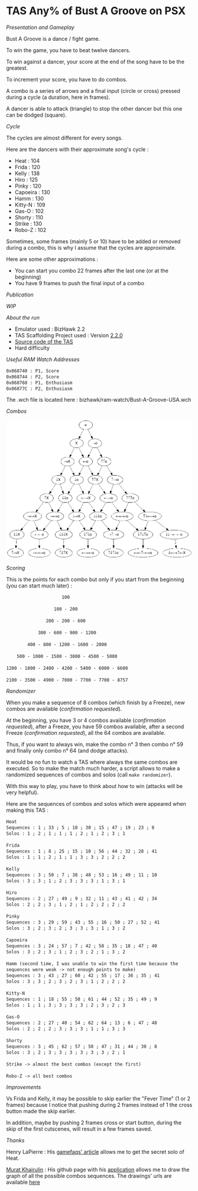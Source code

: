 # TAS Any% of Bust A Groove on PSX

*Presentation and Gameplay*

Bust A Groove is a dance / fight game.

To win the game, you have to beat twelve dancers.

To win against a dancer, your score at the end of the song have to be the greatest.

To increment your score, you have to do combos.

A combo is a series of arrows and a final input (circle or cross) pressed during a cycle (a duration, here in frames).

A dancer is able to attack (triangle) to stop the other dancer but this one can be dodged (square).

*Cycle*

The cycles are almost different for every songs.

Here are the dancers with their approximate song's cycle :

* Heat : 104
* Frida : 120
* Kelly : 138
* Hiro : 125
* Pinky : 120
* Capoeira : 130
* Hamm : 130
* Kitty-N : 109
* Gas-O : 102
* Shorty : 110
* Strike : 130
* Robo-Z : 102

Sometimes, some frames (mainly 5 or 10) have to be added or removed during a combo, this is why I assume that the
cycles are approximate.

Here are some other approximations :

* You can start you combo 22 frames after the last one (or at the beginning)
* You have 9 frames to push the final input of a combo

*Publication*

_WIP_

*About the run*

* Emulator used : BizHawk 2.2
* TAS Scaffolding Project used : Version [2.2.0](https://github.com/fullmoonissue/tas-scaffolding/tree/2.2.0)
* [Source code of the TAS](https://github.com/fullmoonissue/tas-bust-a-groove)
* Hard difficulty

*Useful RAM Watch Addresses*

    0x068740 : P1, Score
    0x068744 : P2, Score
    0x068768 : P1, Enthusiasm
    0x06877C : P2, Enthusiasm

The .wch file is located here : bizhawk/ram-watch/Bust-A-Groove-USA.wch

*Combos*

![Graph](https://raw.githubusercontent.com/fullmoonissue/tas-bust-a-groove/master/graph.png)

*Scoring*

This is the points for each combo but only if you start from the beginning (you can start much later) :

                         100
    
                      100 - 200
    
                   200 - 200 - 600
    
                300 - 600 - 900 - 1200
    
            400 - 800 - 1200 - 1600 - 2000
    
        500 - 1000 - 1500 - 3000 - 4500 - 5000
    
    1200 - 1800 - 2400 - 4200 - 5400 - 6000 - 6600
    
    2100 - 3500 - 4900 - 7000 - 7700 - 7700 - 8757

*Randomizer*

When you make a sequence of 8 combos (which finish by a Freeze), new combos are available (_confirmation requested_).

At the beginning, you have 3 or 4 combos available (_confirmation requested_), after a Freeze, you have 59 combos
available, after a second Freeze (_confirmation requested_), all the 64 combos are available.

Thus, if you want to always win, make the combo n° 3 then combo n° 59 and finally only combo n° 64 (and dodge attacks).

It would be no fun to watch a TAS where always the same combos are executed. So to make the match much harder, a script
allows to make a randomized sequences of combos and solos (call `make randomizer`).

With this way to play, you have to think about how to win (attacks will be very helpful).

Here are the sequences of combos and solos which were appeared when making this TAS :

    Heat
    Sequences : 1 ; 33 ; 5 ; 18 ; 30 ; 15 ; 47 ; 19 ; 23 ; 8
    Solos : 1 ; 2 ; 1 ; 1 ; 1 ; 2 ; 1 ; 2 ; 3 ; 1
    
    Frida
    Sequences : 1 ; 8 ; 25 ; 15 ; 10 ; 56 ; 44 ; 32 ; 28 ; 41
    Solos : 1 ; 1 ; 2 ; 1 ; 1 ; 3 ; 3 ; 2 ; 2 ; 2
    
    Kelly
    Sequences : 3 ; 50 ; 7 ; 38 ; 48 ; 53 ; 16 ; 49 ; 11 ; 10
    Solos : 3 ; 3 ; 1 ; 2 ; 3 ; 3 ; 3 ; 1 ; 3 ; 1
    
    Hiro
    Sequences : 2 ; 27 ; 49 ; 9 ; 32 ; 11 ; 43 ; 41 ; 42 ; 34
    Solos : 2 ; 2 ; 3 ; 1 ; 2 ; 1 ; 2 ; 2 ; 2 ; 2
    
    Pinky
    Sequences : 3 ; 29 ; 59 ; 43 ; 55 ; 16 ; 50 ; 27 ; 52 ; 41
    Solos : 3 ; 2 ; 3 ; 2 ; 3 ; 3 ; 3 ; 1 ; 3 ; 2
    
    Capoeira
    Sequences : 3 ; 24 ; 57 ; 7 ; 42 ; 58 ; 35 ; 18 ; 47 ; 40
    Solos : 3 ; 2 ; 3 ; 1 ; 2 ; 3 ; 2 ; 1 ; 3 ; 2
    
    Hamm (second time, I was unable to win the first time because the sequences were weak -> not enough points to make)
    Sequences : 3 ; 43 ; 27 ; 60 ; 42 ; 55 ; 17 ; 36 ; 35 ; 41
    Solos : 3 ; 3 ; 2 ; 3 ; 2 ; 3 ; 1 ; 2 ; 2 ; 2
    
    Kitty-N
    Sequences : 1 ; 18 ; 55 ; 58 ; 61 ; 44 ; 52 ; 35 ; 49 ; 9
    Solos : 1 ; 1 ; 3 ; 3 ; 3 ; 3 ; 2 ; 3 ; 2 ; 3
    
    Gas-O
    Sequences : 2 ; 27 ; 40 ; 54 ; 62 ; 64 ; 13 ; 6 ; 47 ; 48
    Solos : 2 ; 2 ; 2 ; 3 ; 3 ; 3 ; 1 ; 1 ; 3 ; 3
    
    Shorty
    Sequences : 3 ; 45 ; 62 ; 57 ; 50 ; 47 ; 31 ; 44 ; 30 ; 8
    Solos : 3 ; 2 ; 3 ; 3 ; 3 ; 3 ; 3 ; 3 ; 2 ; 1
    
    Strike -> almost the best combos (except the first)
    
    Robo-Z -> all best combos

*Improvements*

Vs Frida and Kelly, it may be possible to skip earlier the "Fever Time" (1 or 2 frames) because I notice that pushing
during 2 frames instead of 1 the cross button made the skip earlier.

In addition, maybe by pushing 2 frames cross or start button, during the skip of the first cutscenes, will result in
a few frames saved. 

*Thanks*

Henry LaPierre : His [gamefaqs' article](https://gamefaqs.gamespot.com/ps/196846-bust-a-groove/faqs/3773) allows me to
get the secret solo of Heat.

[Murat Khairulin](https://github.com/mxwell) : His github page with his
[application](https://github.com/mxwell/mxwell.github.io) allows me to draw the graph of all the possible combos
sequences. The drawings' urls are available
[here](https://raw.githubusercontent.com/fullmoonissue/tas-bust-a-groove/master/mxwell-graph.txt)